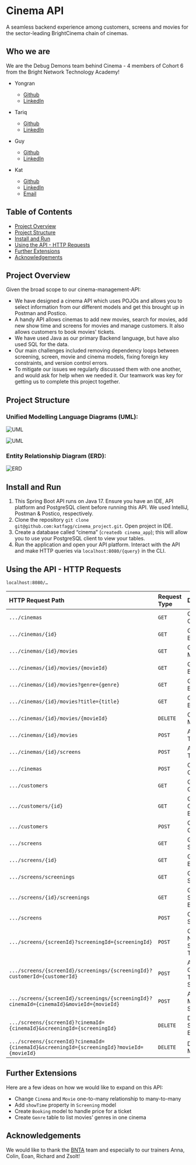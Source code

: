 # Cinema API

A seamless backend experience among customers, screens and movies for the sector-leading BrightCinema chain of cinemas.

## Who we are
We are the Debug Demons team behind Cinema - 4 members of Cohort 6 from the Bright Network Technology Academy!

- Yongran
	- [Github](https://github.com/YoyoMai98)
	- [LinkedIn](https://www.linkedin.com/in/yongran-mai/)

- Tariq
	- [Github](https://github.com/Tariq-Hennache)
	- [LinkedIn](https://www.linkedin.com/in/tariq-hennache/)
- Guy
	- [Github](https://github.com/GuyTheCoder)
	- [LinkedIn](https://www.linkedin.com/in/guy-chalk/)
- Kat
	- [Github](https://github.com/katfagg)
	- [LinkedIn](https://www.linkedin.com/in/katfagg/)
	- [Email](katjfagg@gmail.com)


## Table of Contents
- [Project Overview](#project-overview)
- [Project Structure](#project-structure)
- [Install and Run](#install-and-run)
- [Using the API - HTTP Requests](#using-the-api---http-request)
- [Further Extensions](#further-extensions)
- [Acknowledgements](#acknowledgments)


## Project Overview
Given the broad scope to our cinema-management-API:
- We have designed a cinema API which uses POJOs and allows you to select information from our different models and get this brought up in Postman and Postico.
- A handy API allows cinemas to add new movies, search for movies, add new show time and screens for movies and manage customers. It also allows customers to book movies' tickets.
- We have used Java as our primary Backend language, but have also used SQL for the data.
- Our main challenges included removing dependency loops between screening, screen, movie and cinema models, fixing foreign key constraints, and version control errors. 
- To mitigate our issues we regularly discussed them with one another, and would ask for help when we needed it. Our teamwork was key for getting us to complete this project together.

## Project Structure
### Unified Modelling Language Diagrams (UML):

![UML](https://github.com/katfagg/cinema_project/blob/main/Class%20Diagram%20Final.png)

![UML](https://github.com/katfagg/cinema_project/blob/main/UML%20Final.png)

### Entity Relationship Diagram (ERD):

![ERD](https://github.com/katfagg/cinema_project/blob/main/ERD%20Final.png)

## Install and Run

1. This Spring Boot API runs on Java 17. Ensure you have an IDE, API platform and PostgreSQL client before running this API. We used IntelliJ, Postman & Postico, respectively. 
2. Clone the repository `git clone git@github.com:katfagg/cinema_project.git`. Open project in IDE.
3. Create a database called “cinema” (`createdb cinema_app`); this will allow you to use your PostgreSQL client to view your tables.
4. Run the application and open your API platform. Interact with the API and make HTTP queries via `localhost:8080/{query}` in the CLI.


## Using the API - HTTP Requests

`localhost:8080/…`

| HTTP Request Path                                                        | Request Type | Description                                      |
|:-------------------------------------------------------------------------|:-------------|:-------------------------------------------------|
| `.../cinemas` |`GET` | Get All Cinemas |
|`.../cinemas/{id}`| `GET` | Get Cinema By ID |
|`.../cinemas/{id}/movies` |`GET` | Get All Movies  |
|`.../cinemas/{id}/movies/{movieId}`|`GET`| Get Movie By ID|
|`.../cinemas/{id}/movies?genre={genre}`|`GET`| Get Movie By Genre |
|`.../cinemas/{id}/movies?title={title}`|`GET`| Get Movie By Title|
| `.../cinemas/{id}/movies/{movieId}`  | `DELETE`  | Cancel Movie  |
| `.../cinemas/{id}/movies`  | `POST`  | Add Movie To Cinema  |
| `.../cinemas/{id}/screens`  | `POST`  | Add Screen To Cinema |
| `.../cinemas`  | `POST`  | Create Cinema  |
| `.../customers` | `GET` | Get All Customers |
|`.../customers/{id}` | `GET` | Get Customer By ID |
| `.../customers` | `POST` | Create New Customers |
| `.../screens` | `GET` | Get All Screens 
| `.../screens/{id}` | `GET` | Get Screen By ID |
| `.../screens/screenings` | `GET` | Get All Screenings |
| `.../screens/{id}/screenings` | `GET` | Get Screening By ID |
| `.../screens` | `POST` | Create New Screen |
| `.../screens/{screenId}?screeningId={screeningId}` | `POST` | Create/Add New Screening To Screen |
| `.../screens/{screenId}/screenings/{screeningId}?customerId={customerId}` | `POST` | Add New Customer To Screening |
| `.../screens/{screenId}/screenings/{screeningId}?cinemaId={cinemaId}&movieId={movieId}` | `POST` | Add New Movie To Screening |
| `.../screens/{screenId}?cinemaId={cinemaId}&screeningId={screeningId}` | `DELETE` | Delete Screening By ID |
| `.../screens/{screenId}?cinemaId={cinemaId}&screeningId={screeningId}?movieId={movieId}` | `DELETE` | Delete Movie By ID |


## Further Extensions
Here are a few ideas on how we would like to expand on this API:
- Change `Cinema` and `Movie` one-to-many relationship to many-to-many
- Add `showTime` property in `Screening` model
- Create `Booking` model to handle price for a ticket
- Create `Genre` table to list movies’ genres in one cinema


## Acknowledgements
We would like to thank the [BNTA](https://techacademy.brightnetwork.co.uk/) team and especially to our trainers Anna, Colin, Eoan, Richard and Zsolt!
